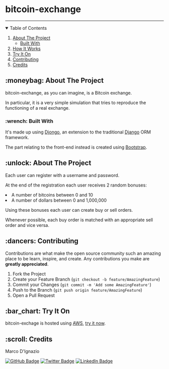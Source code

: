 # bitcoin-exchange
<hr>

<!-- TABLE OF CONTENTS -->
<details open="open">
  <summary>Table of Contents</summary>
  <ol>
    <li>
      <a href="#about-the-project">About The Project</a>
      <ul>
        <li><a href="#built-with">Built With</a></li>
      </ul>
    </li>        
    <li><a href="#how-it-works">How It Works</a></li> 
    <li><a href="#try-it-on">Try It On</a></li>   
    <li><a href="#contributing">Contributing</a></li>
    <li><a href="#credits">Credits</a></li>
  </ol>
</details>


<h2 id="about-the-project"> :moneybag: About The Project</h2>

bitcoin-exchange, as you can imagine, is a Bitcoin exchange.

In particular, it is a very simple simulation that tries to reproduce the functioning of a real exchange.



<h3 id="built-with"> :wrench: Built With</h3>

It's made up using [Djongo](https://www.djongomapper.com/), an extension to the traditional [Django](https://www.djangoproject.com/) ORM framework.

The part relating to the front-end instead is created using [Bootstrap](https://getbootstrap.com/).




<h2 id="how-it-works"> :unlock: About The Project</h2>

Each user can register with a username and password.

At the end of the registration each user receives 2 random bonuses:
<li>A number of bitcoins between 0 and 10</li>
<li>A number of dollars between 0 and 1,000,000</li>

Using these bonuses each user can create buy or sell orders.

Whenever possible, each buy order is matched with an appropriate sell order and vice versa.



<h2 id="contributing"> :dancers: Contributing</h2>

Contributions are what make the open source community such an amazing place to be learn, inspire, and create. Any contributions you make are **greatly appreciated**.

1. Fork the Project
2. Create your Feature Branch (`git checkout -b feature/AmazingFeature`)
3. Commit your Changes (`git commit -m 'Add some AmazingFeature'`)
4. Push to the Branch (`git push origin feature/AmazingFeature`)
5. Open a Pull Request

<h2 id="try-it-on"> :bar_chart: Try It On</h2>

bitcoin-exchage is hosted using [AWS](), [try it now]().



<h2 id="credits"> :scroll: Credits</h2>

Marco D'Ignazio

[![GitHub Badge](https://img.shields.io/badge/GitHub-100000?style=for-the-badge&logo=github&logoColor=white)](https://github.com/digmar00)
[![Twitter Badge](https://img.shields.io/badge/Twitter-1DA1F2?style=for-the-badge&logo=twitter&logoColor=white)](https://twitter.com/Marco59754077)
[![LinkedIn Badge](https://img.shields.io/badge/LinkedIn-0077B5?style=for-the-badge&logo=linkedin&logoColor=white)](https://www.linkedin.com/in/marco-d-ignazio-b955a31b3/)

